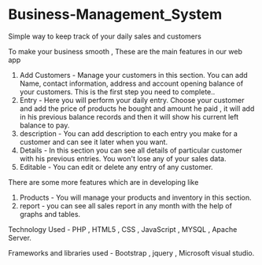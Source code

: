 # Business-Management_System
Simple way to keep track of your daily sales and customers

To make your business smooth , These are the main features in our web app

1) Add Customers - Manage your customers in this section. You can add Name, contact information, address and account opening balance of your customers. 
                   This is the first step you need to complete..
2) Entry -         Here you will perform your daily entry. Choose your customer and add the price of products he bought and amount he paid ,
                   it will add in his previous balance records and then it will show his current left balance to pay.
3) description -   You can add description to each entry you make for a customer and can see it later when you want.
4) Details  -      In this section you can see all details of particular customer with his previous entries. You won't lose any of your sales data.
5) Editable    -   You can edit or delete any entry of any customer.
                   
There are some more features which are in developing like
1) Products - You will manage your products and inventory in this section.
2) report - you can see all sales report in any month with the help of graphs and tables.

Technology Used - PHP , HTML5 , CSS , JavaScript , MYSQL , Apache Server. 

Frameworks and libraries used - Bootstrap , jquery , Microsoft visual studio. 

